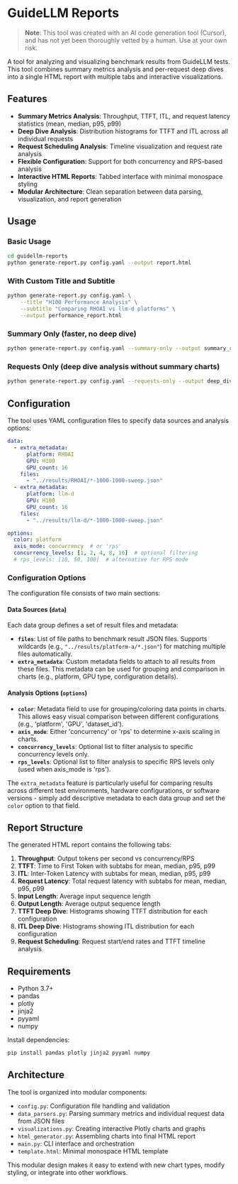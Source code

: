 # GuideLLM Reports

> **Note**: This tool was created with an AI code generation tool (Cursor), and has not yet been thoroughly vetted by a human. Use at your own risk.

A tool for analyzing and visualizing benchmark results from GuideLLM tests. This tool combines summary metrics analysis and per-request deep dives into a single HTML report with multiple tabs and interactive visualizations.

## Features

- **Summary Metrics Analysis**: Throughput, TTFT, ITL, and request latency statistics (mean, median, p95, p99)
- **Deep Dive Analysis**: Distribution histograms for TTFT and ITL across all individual requests
- **Request Scheduling Analysis**: Timeline visualization and request rate analysis
- **Flexible Configuration**: Support for both concurrency and RPS-based analysis
- **Interactive HTML Reports**: Tabbed interface with minimal monospace styling
- **Modular Architecture**: Clean separation between data parsing, visualization, and report generation

## Usage

### Basic Usage

```bash
cd guidellm-reports
python generate-report.py config.yaml --output report.html
```

### With Custom Title and Subtitle

```bash
python generate-report.py config.yaml \
    --title "H100 Performance Analysis" \
    --subtitle "Comparing RHOAI vs llm-d platforms" \
    --output performance_report.html
```

### Summary Only (faster, no deep dive)

```bash
python generate-report.py config.yaml --summary-only --output summary_report.html
```

### Requests Only (deep dive analysis without summary charts)

```bash
python generate-report.py config.yaml --requests-only --output deep_dive_report.html
```

## Configuration

The tool uses YAML configuration files to specify data sources and analysis options:

```yaml
data:
  - extra_metadata:
      platform: RHOAI
      GPU: H100
      GPU_count: 16
    files:
      - "../results/RHOAI/*-1000-1000-sweep.json"
  - extra_metadata:
      platform: llm-d
      GPU: H100  
      GPU_count: 16
    files:
      - "../results/llm-d/*-1000-1000-sweep.json"

options:
  color: platform
  axis_mode: concurrency  # or 'rps'
  concurrency_levels: [1, 2, 4, 8, 16]  # optional filtering
  # rps_levels: [10, 50, 100]  # alternative for RPS mode
```

### Configuration Options

The configuration file consists of two main sections:

#### Data Sources (`data`)
Each data group defines a set of result files and metadata:

- **`files`**: List of file paths to benchmark result JSON files. Supports wildcards (e.g., `"../results/platform-a/*.json"`) for matching multiple files automatically.
- **`extra_metadata`**: Custom metadata fields to attach to all results from these files. This metadata can be used for grouping and comparison in charts (e.g., platform, GPU type, configuration details).

#### Analysis Options (`options`)
- **`color`**: Metadata field to use for grouping/coloring data points in charts. This allows easy visual comparison between different configurations (e.g., 'platform', 'GPU', 'dataset_id').
- **`axis_mode`**: Either 'concurrency' or 'rps' to determine x-axis scaling in charts.
- **`concurrency_levels`**: Optional list to filter analysis to specific concurrency levels only.
- **`rps_levels`**: Optional list to filter analysis to specific RPS levels only (used when axis_mode is 'rps').

The `extra_metadata` feature is particularly useful for comparing results across different test environments, hardware configurations, or software versions - simply add descriptive metadata to each data group and set the `color` option to that field.

## Report Structure

The generated HTML report contains the following tabs:

1. **Throughput**: Output tokens per second vs concurrency/RPS
2. **TTFT**: Time to First Token with subtabs for mean, median, p95, p99
3. **ITL**: Inter-Token Latency with subtabs for mean, median, p95, p99  
4. **Request Latency**: Total request latency with subtabs for mean, median, p95, p99
5. **Input Length**: Average input sequence length
6. **Output Length**: Average output sequence length
7. **TTFT Deep Dive**: Histograms showing TTFT distribution for each configuration
8. **ITL Deep Dive**: Histograms showing ITL distribution for each configuration
9. **Request Scheduling**: Request start/end rates and TTFT timeline analysis

## Requirements

- Python 3.7+
- pandas
- plotly
- jinja2
- pyyaml
- numpy

Install dependencies:

```bash
pip install pandas plotly jinja2 pyyaml numpy
```

## Architecture

The tool is organized into modular components:

- `config.py`: Configuration file handling and validation
- `data_parsers.py`: Parsing summary metrics and individual request data from JSON files
- `visualizations.py`: Creating interactive Plotly charts and graphs
- `html_generator.py`: Assembling charts into final HTML report
- `main.py`: CLI interface and orchestration
- `template.html`: Minimal monospace HTML template

This modular design makes it easy to extend with new chart types, modify styling, or integrate into other workflows.
